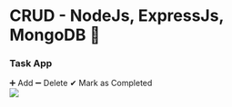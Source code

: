 # CRUD - NodeJs, ExpressJs, MongoDB 🚀
### Task App 
➕ Add 
➖ Delete
✔ Mark as Completed
<br>
<img src="https://i.imgur.com/q8TBWLy.png"/>

